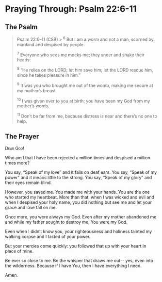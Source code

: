 # Praying Through: Psalm 22:6-11

## The Psalm

>Psalm 22:6–11 (CSB)  >
><sup>6</sup> But I am a worm and not a man, scorned by mankind and despised by people. 
>
><sup>7</sup> Everyone who sees me mocks me; they sneer and shake their heads: 
>
><sup>8</sup> “He relies on the LORD; let him save him; let the LORD rescue him, since he takes pleasure in him.” 
>
><sup>9</sup> It was you who brought me out of the womb, making me secure at my mother’s breast. 
>
><sup>10</sup> I was given over to you at birth; you have been my God from my mother’s womb. 
>
><sup>11</sup> Don’t be far from me, because distress is near and there’s no one to help.

## The Prayer

<div style="font-variant: small-caps;">
Dear God!
</div>


Who am I 
  that I have been rejected a million times 
  and despised a million times more?

You say, 
  “Speak of my love” 
  and it falls on deaf ears. 
  You say, “Speak of my power” 
  and it means little to the strong. 
  You say, “Speak of my glory” 
  and their eyes remain blind.

However, you saved me. 
  You made me with your hands. 
  You are the one who started my heartbeat. 
  More than that, 
  when I was wicked and evil 
  and when I despised your holy name, 
  you did nothing 
  but see me 
  and let your grace 
  and love fall on me.

Once more, 
  you were always my God. 
  Even after my mother abandoned me 
  and while my father sought to destroy me, 
  You were my God.

Even when I didn’t know you, 
  your righteousness and holiness 
  tainted my walking corpse 
  and I tasted of your power.

But your mercies come quickly: 
  you followed that up with your heart in place of mine.

Be ever so close to me. 
  Be the whisper that draws me out--
  yes, even into the wilderness. 
  Because if I have You, 
  then I have everything I need.

Amen.
